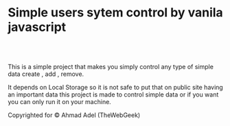 <h1>Simple users sytem control by vanila javascript</h1>
<br></br>
<p>This is a simple project that makes you simply control any type of simple data create , add , remove.</p>
<p>It depends on Local Storage so it is not safe to put that on public site having an important data this project is made to control simple data or if you want you can only run it on your machine.</p>
<p>Copyrighted for &copy; Ahmad Adel (TheWebGeek)</p>
